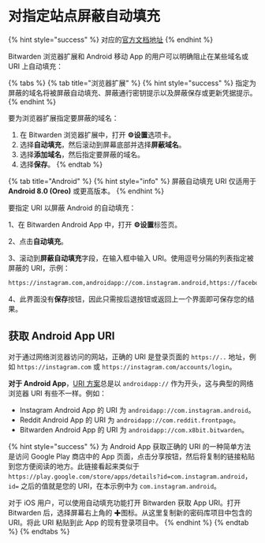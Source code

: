 # 对指定站点屏蔽自动填充

{% hint style="success" %}
对应的[官方文档地址](https://bitwarden.com/help/blocking-uris/)
{% endhint %}

Bitwarden 浏览器扩展和 Android 移动 App 的用户可以明确阻止在某些域名或 URI 上自动填充：

{% tabs %}
{% tab title="浏览器扩展" %}
{% hint style="success" %}
指定为屏蔽的域名将被屏蔽自动填充、屏蔽通行密钥提示以及屏蔽保存或更新凭据提示。
{% endhint %}

要为浏览器扩展指定要屏蔽的域名：

1. 在 Bitwarden 浏览器扩展中，打开 **⚙️设置**选项卡。
2. 选择**自动填充**，然后滚动到屏幕底部并选择**屏蔽域名**。
3. 选择**添加域名**，然后指定要屏蔽的域名。
4. 选择**保存**。
{% endtab %}

{% tab title="Android" %}
{% hint style="info" %}
屏蔽自动填充 URI 仅适用于 **Android 8.0 (Oreo)** 或更高版本。
{% endhint %}

要指定 URI 以屏蔽 Android 的自动填充：

1、在 Bitwarden Android App 中，打开 **⚙️设置**标签页。

2、点击**自动填充**。

3、滚动到**屏蔽自动填充**字段，在输入框中输入 URI。使用逗号分隔的列表指定被屏蔽的 URI，示例：

```bash
https://instagram.com,androidapp://com.instagram.android,https://facebook.com
```

4、此界面没有**保存**按钮，因此只需按后退按钮或返回上一个界面即可保存您的结果。

## 获取 Android App URI <a href="#getting-android-app-uris" id="getting-android-app-uris"></a>

对于通过网络浏览器访问的网站，正确的 URI 是登录页面的 `https://..` 地址，例如 `https://instagram.com` 或 `https://instagram.com/accounts/login`。

**对于 Android App**，[URI 方案](../troubleshoot-autofill/forming-uris-for-autofill.md#uri-schemes)总是以 `androidapp://` 作为开头，这与典型的网络浏览器 URI 有些不一样。例如：

* Instagram Android App 的 URI 为 `androidapp://com.instagram.android`。
* Reddit Android App 的 URI 为 `androidapp://com.reddit.frontpage`。
* Bitwarden Android App 的 URI 为 `androidapp://com.x8bit.bitwarden`。

{% hint style="success" %}
为 Android App 获取正确的 URI 的一种简单方法是访问 Google Play 商店中的 App 页面，点击分享按钮，然后将复制的链接粘贴到您方便阅读的地方。此链接看起来类似于 `https://play.google.com/store/apps/details?id=com.instagram.android`，`id=` 之后的值就是您的 URI，在本示例中为 `com.instagram.android`。

对于 iOS 用户，可以使用自动填充功能打开 Bitwarden 获取 App URI。打开 Bitwarden 后，选择屏幕右上角的 ✚图标。从这里复制新的密码库项目中包含的 URI。将此 URI 粘贴到此 App 的现有登录项目中。
{% endhint %}
{% endtab %}
{% endtabs %}
